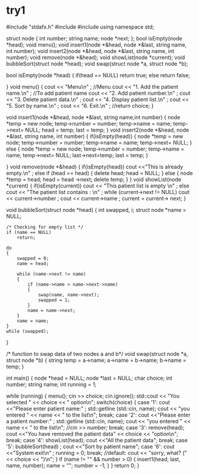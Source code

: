 # try1
#include "stdafx.h"
#include <iostream>
#include <string>
using namespace std;


struct node {
int number;
string name;
node *next;
};
bool isEmpty(node *head);
void menu();
void insert1(node *&head, node *&last, string name, int number);
void insert2(node *&head, node *&last, string name, int number);
void remove(node *&head);
void showList(node *current);
void bubbleSort(struct node *head);
void swap(struct node *a, struct node *b);



bool isEmpty(node *head)
{
if(head == NULL)
return true;
else
return false;

}
void menu() {
cout << "Menu\n" ; //Menu
cout << "1. Add the patient name.\n" ; //To add patient name
cout << "2. Add patient number.\n" ; 
cout << "3. Delete patient data.\n" ; 
cout << "4. Display patient list.\n" ; 
cout << "5. Sort by name.\n" ;
cout << "6. Exit.\n" ; 
//return choice;
}

void insert1(node *&head, node *&last, string name,int number)
{
node *temp = new node;
temp->number = number;
temp->name = name;
temp->next= NULL;
head = temp;
last = temp;
}
void insert2(node *&head, node *&last, string name, int number)
{ 
if(isEmpty(head))
{
node *temp = new node;
temp->number = number;
temp->name = name;
temp->next= NULL;
}
else
{
node *temp = new node;
temp->number = number;
temp->name = name;
temp->next= NULL;
last->next=temp;
last = temp;
}

}
void remove(node *&head) 
{
if(isEmpty(head))
cout <<"This is already empty.\n" ;
else if (head == head)
{
delete head;
head = NULL;
}
else
{
node *temp = head;
head = head ->next;
delete temp;
}
}
void showList(node *current) {
if(isEmpty(current))
cout << "This patient list is empty \n" ; 
else 
cout << "The patient list contains : \n" ; 
while (current->next != NULL) 
cout << current->number ;
cout << current->name ;
current = current-> next;
}

void bubbleSort(struct node *head)
{
    int swapped, i;
    struct node *name = NULL;

 
    /* Checking for empty list */
    if (name == NULL)
        return;
 
    do
    {
        swapped = 0;
        name = head;
 
        while (name->next != name)
        {
            if (name->name > name->next->name)
            { 
                swap(name, name->next);
                swapped = 1;
            }
            name = name->next;
        }
        name = name;
    }
    while (swapped);
}
 
/* function to swap data of two nodes a and b*/
void swap(struct node *a, struct node *b)
{
    string temp = a->name;
    a->name = b->name;
    b->name = temp;
}


int main()
{
node *head = NULL;
node *last = NULL;
char choice;
int number;
string name;
int running = 1;


while (running) {
menu();
cin >> choice;
cin.ignore();
std::cout << "You selected " << choice << " option\n";
switch(choice)
{ 
case '1': cout <<"Please enter patient name:" ;
std::getline (std::cin, name);
cout << "you entered " << name << " to the list\n";
break;
case '2': cout <<"Please enter a patient number:" ;
std::getline (std::cin, name);
cout << "you entered " << name << " to the list\n";
//cin >> number;
break;
case '3': remove(head);
	cout <<"You have removed the patient data" << choice << "option\n";
break;
case '4': showList(head);
	cout <<"All the patient data";
break;
case '5': bubbleSort(head) ;
	cout <<"Sort by patient name";
case '6': 
cout <<"System exit\n" ;
running = 0;
break;
//default: cout << "sorry, what? (" << choice << ")\n";
}
if (name != "" && number > 0) {
insert1(head, last, name, number);
name = "";
number = -1;
}
}
return 0;
}
